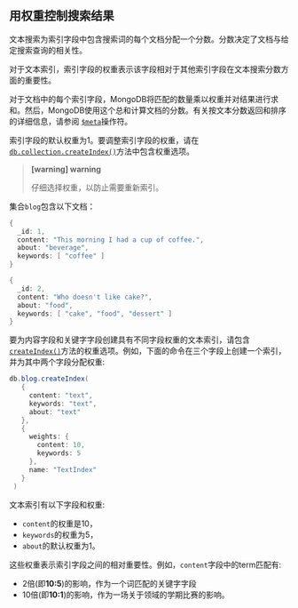 ## 用权重控制搜索结果

文本搜索为索引字段中包含搜索词的每个文档分配一个分数。分数决定了文档与给定搜索查询的相关性。

对于文本索引，索引字段的权重表示该字段相对于其他索引字段在文本搜索分数方面的重要性。

对于文档中的每个索引字段，MongoDB将匹配的数量乘以权重并对结果进行求和。然后，MongoDB使用这个总和计算文档的分数。有关按文本分数返回和排序的详细信息，请参阅 [`$meta`](https://docs.mongodb.com/master/reference/operator/aggregation/meta/#proj._S_meta)操作符。

索引字段的默认权重为1。要调整索引字段的权重，请在[`db.collection.createIndex()`](https://docs.mongodb.com/master/reference/method/db.collection.createIndex/#db.collection.createIndex)方法中包含权重选项。

>  **[warning] warning**
>
> 仔细选择权重，以防止需要重新索引。

集合`blog`包含以下文档：

```powershell
{
  _id: 1,
  content: "This morning I had a cup of coffee.",
  about: "beverage",
  keywords: [ "coffee" ]
}

{
  _id: 2,
  content: "Who doesn't like cake?",
  about: "food",
  keywords: [ "cake", "food", "dessert" ]
}
```

要为内容字段和关键字字段创建具有不同字段权重的文本索引，请包含[`createIndex()`](https://docs.mongodb.com/master/reference/method/db.collection.createIndex/#db.collection.createIndex)方法的权重选项。例如，下面的命令在三个字段上创建一个索引，并为其中两个字段分配权重:

```powershell
db.blog.createIndex(
   {
     content: "text",
     keywords: "text",
     about: "text"
   },
   {
     weights: {
       content: 10,
       keywords: 5
     },
     name: "TextIndex"
   }
 )
```

文本索引有以下字段和权重:

- `content`的权重是10，
- `keywords`的权重为5，
- `about`的默认权重为1。

这些权重表示索引字段之间的相对重要性。例如，`content`字段中的term匹配有:

- 2倍(即**10:5**)的影响，作为一个词匹配的关键字字段
- 10倍(即**10:1**)的影响，作为一场关于领域的学期比赛的影响。

